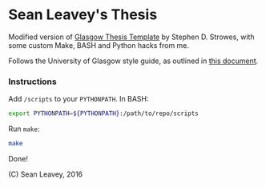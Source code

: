 # Sean Leavey's Thesis

Modified version of [Glasgow Thesis Template](https://github.com/sdstrowes/Glasgow-Thesis-Template) by Stephen D. Strowes, with some custom Make, BASH and Python hacks from me.

Follows the University of Glasgow style guide, as outlined in [this document](http://www.gla.ac.uk/services/library/enlighten/theses/thesispreparationguidelines.pdf).

### Instructions ###
Add `/scripts` to your `PYTHONPATH`. In BASH:

```bash
export PYTHONPATH=${PYTHONPATH}:/path/to/repo/scripts
```

Run `make`:

```bash
make
```

Done!

(C) Sean Leavey, 2016